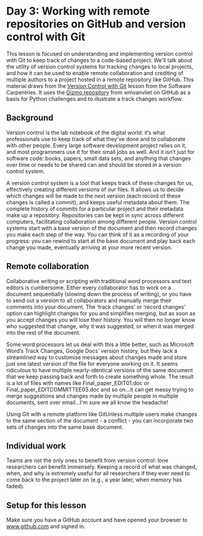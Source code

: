 # Day 3: Working with remote repositories on GitHub and version control with Git

This lesson is focused on understanding and implementing version control with Git to keep track of changes to a code-based project. We'll talk about the utility of version control systems for tracking changes to local projects, and how it can be used to enable remote collaboration and crediting of multiple authors to a project hosted in a remote repository like GitHub. This material draws from the [Version Control with Git](https://swcarpentry.github.io/git-novice/) lesson from the Software Carpentries. It uses the [Gizmo repository](https://github.com/wmvanvliet/gizmo) from wmvanvliet on GitHub as a basis for Python challenges and to illustrate a track changes workflow.

## Background

Version control is the lab notebook of the digital world: it’s what professionals use to keep track of what they’ve done and to collaborate with other people. Every large software development project relies on it, and most programmers use it for their small jobs as well. And it isn’t just for software code: books, papers, small data sets, and anything that changes over time or needs to be shared can and should be stored in a version control system.

A version control system is a tool that keeps track of these changes for us, effectively creating different versions of our files. It allows us to decide which changes will be made to the next version (each record of these changes is called a commit), and keeps useful metadata about them. The complete history of commits for a particular project and their metadata make up a repository. Repositories can be kept in sync across different computers, facilitating collaboration among different people. Version control systems start with a base version of the document and then record changes you make each step of the way. You can think of it as a recording of your progress: you can rewind to start at the base document and play back each change you made, eventually arriving at your more recent version.

## Remote collaboration

Collaborative writing or scripting with traditional word processors and text editors is cumbersome. Either every collaborator has to work on a document sequentially (slowing down the process of writing), or you have to send out a version to all collaborators and manually merge their comments into your document. The ‘track changes’ or ‘record changes’ option can highlight changes for you and simplifies merging, but as soon as you accept changes you will lose their history. You will then no longer know who suggested that change, why it was suggested, or when it was merged into the rest of the document. 

Some word processors let us deal with this a little better, such as Microsoft Word’s Track Changes, Google Docs’ version history, but they lack a streamlined way to customise messages about changes made and store just one latest version of the file for everyone working on it. It seems ridiculous to have multiple nearly-identical versions of the same document that we keep passing back and forth to create something whole. The result is a lot of files with names like Final_paper_EDIT01.doc or Final_paper_EDITCOMMITTEE03.doc and so on...it can get messy trying to merge suggestions and changes made by multiple people in multiple documents, sent over email...I'm sure we all know the headache!

Using Git with a remote platform like GitUnless multiple users make changes to the same section of the document - a conflict - you can incorporate two sets of changes into the same base document.

## Individual work
Teams are not the only ones to benefit from version control: lone researchers can benefit immensely. Keeping a record of what was changed, when, and why is extremely useful for all researchers if they ever need to come back to the project later on (e.g., a year later, when memory has faded).

## Setup for this lesson
Make sure you have a GitHub account and have opened your browser to www.github.com and signed in. 